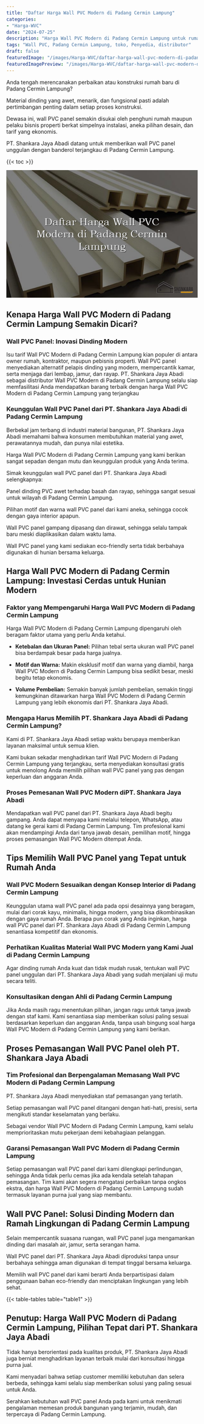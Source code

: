 ```yaml
---
title: "Daftar Harga Wall PVC Modern di Padang Cermin Lampung"
categories:
- "Harga-WVC"
date: "2024-07-25"
description: "Harga Wall PVC Modern di Padang Cermin Lampung untuk rumah, perkantoran, serta gerai. Produk unggulan, pilihan motif, variasi warna modern, beserta layanan pemasangan ditangani oleh teknisi ahli dan kepastian resmi!|Layanan penjualan Wall PVC Modern di Padang Cermin Lampung bagi kebutuhan rumah, office, atau ritel, dengan material terbaik dan instalasi oleh tim berpengalaman serta jaminan resmi.|Solusi Wall PVC Modern di Padang Cermin Lampung yang andal bagi tempat tinggal, perkantoran, serta toko, bersama material berkualitas dan instalasi ditangani oleh tenaga ahli profesional dan jaminan resmi.|Penyediaan Wall PVC Modern di Padang Cermin Lampung untuk hunian, perkantoran, dan ritel, beserta material unggulan dan pemasangan dikerjakan oleh tenaga ahli profesional, lengkap dengan kepastian resmi.}"
tags: "Wall PVC, Padang Cermin Lampung, toko, Penyedia, distributor"
draft: false
featuredImage: "/images/Harga-WVC/daftar-harga-wall-pvc-modern-di-padang-cermin-lampung.png"
featuredImagePreview: "/images/Harga-WVC/daftar-harga-wall-pvc-modern-di-padang-cermin-lampung.png"
---
```


Anda tengah merencanakan perbaikan atau konstruksi rumah baru di Padang Cermin Lampung?

Material dinding yang awet, menarik, dan fungsional pasti adalah pertimbangan penting dalam setiap proses konstruksi.

Dewasa ini, wall PVC panel semakin disukai oleh penghuni rumah maupun pelaku bisnis properti berkat simpelnya instalasi, aneka pilihan desain, dan tarif yang ekonomis.

PT. Shankara Jaya Abadi datang untuk memberikan wall PVC panel unggulan dengan banderol terjangkau di Padang Cermin Lampung.

{{< toc >}}

![Daftar Harga Wall PVC Modern di Padang Cermin Lampung](/images/Harga-WVC/Daftar-Harga-Wall-PVC-Modern-di-Padang-Cermin-Lampung.png)


## Kenapa Harga Wall PVC Modern di Padang Cermin Lampung Semakin Dicari?

### Wall PVC Panel: Inovasi Dinding Modern

Isu tarif Wall PVC Modern di Padang Cermin Lampung kian populer di antara owner rumah, kontraktor, maupun pebisnis properti. Wall PVC panel menyediakan alternatif pelapis dinding yang modern, mempercantik kamar, serta menjaga dari lembap, jamur, dan rayap. PT. Shankara Jaya Abadi sebagai distributor Wall PVC Modern di Padang Cermin Lampung selalu siap memfasilitasi Anda mendapatkan barang terbaik dengan harga Wall PVC Modern di Padang Cermin Lampung yang terjangkau

### Keunggulan Wall PVC Panel dari PT. Shankara Jaya Abadi di Padang Cermin Lampung

Berbekal jam terbang di industri material bangunan, PT. Shankara Jaya Abadi memahami bahwa konsumen membutuhkan material yang awet, perawatannya mudah, dan punya nilai estetika.

Harga Wall PVC Modern di Padang Cermin Lampung yang kami berikan sangat sepadan dengan mutu dan keunggulan produk yang Anda terima.

Simak keunggulan wall PVC panel dari PT. Shankara Jaya Abadi selengkapnya:

Panel dinding PVC awet terhadap basah dan rayap, sehingga sangat sesuai untuk wilayah di Padang Cermin Lampung.

Pilihan motif dan warna wall PVC panel dari kami aneka, sehingga cocok dengan gaya interior apapun.

Wall PVC panel gampang dipasang dan dirawat, sehingga selalu tampak baru meski diaplikasikan dalam waktu lama.

Wall PVC panel yang kami sediakan eco-friendly serta tidak berbahaya digunakan di hunian bersama keluarga.

## Harga Wall PVC Modern di Padang Cermin Lampung: Investasi Cerdas untuk Hunian Modern

### Faktor yang Mempengaruhi Harga Wall PVC Modern di Padang Cermin Lampung

Harga Wall PVC Modern di Padang Cermin Lampung dipengaruhi oleh beragam faktor utama yang perlu Anda ketahui.

- **Ketebalan dan Ukuran Panel:** Pilihan tebal serta ukuran wall PVC panel bisa berdampak besar pada harga jualnya.

- **Motif dan Warna:** Makin eksklusif motif dan warna yang diambil, harga Wall PVC Modern di Padang Cermin Lampung bisa sedikit besar, meski begitu tetap ekonomis.

- **Volume Pembelian:** Semakin banyak jumlah pembelian, semakin tinggi kemungkinan ditawarkan harga Wall PVC Modern di Padang Cermin Lampung yang lebih ekonomis dari PT. Shankara Jaya Abadi.

### Mengapa Harus Memilih PT. Shankara Jaya Abadi di Padang Cermin Lampung?

Kami di PT. Shankara Jaya Abadi setiap waktu berupaya memberikan layanan maksimal untuk semua klien.

Kami bukan sekadar menghadirkan tarif Wall PVC Modern di Padang Cermin Lampung yang terjangkau, serta menyediakan konsultasi gratis untuk menolong Anda memilih pilihan wall PVC panel yang pas dengan keperluan dan anggaran Anda.

### Proses Pemesanan Wall PVC Modern diPT. Shankara Jaya Abadi

Mendapatkan wall PVC panel dari PT. Shankara Jaya Abadi begitu gampang. Anda dapat menyapa kami melalui telepon, WhatsApp, atau datang ke gerai kami di Padang Cermin Lampung. Tim profesional kami akan mendampingi Anda dari tanya jawab desain, pemilihan motif, hingga proses pemasangan Wall PVC Modern ditempat Anda.

## Tips Memilih Wall PVC Panel yang Tepat untuk Rumah Anda

### Wall PVC Modern Sesuaikan dengan Konsep Interior di Padang Cermin Lampung

Keunggulan utama wall PVC panel ada pada opsi desainnya yang beragam, mulai dari corak kayu, minimalis, hingga modern, yang bisa dikombinasikan dengan gaya rumah Anda. Berapa pun corak yang Anda inginkan, harga wall PVC panel dari PT. Shankara Jaya Abadi di Padang Cermin Lampung senantiasa kompetitif dan ekonomis.

### Perhatikan Kualitas Material Wall PVC Modern yang Kami Jual di Padang Cermin Lampung

Agar dinding rumah Anda kuat dan tidak mudah rusak, tentukan wall PVC panel unggulan dari PT. Shankara Jaya Abadi yang sudah menjalani uji mutu secara teliti.

### Konsultasikan dengan Ahli di Padang Cermin Lampung

Jika Anda masih ragu menentukan pilihan, jangan ragu untuk tanya jawab dengan staf kami. Kami senantiasa siap memberikan solusi paling sesuai berdasarkan keperluan dan anggaran Anda, tanpa usah bingung soal harga Wall PVC Modern di Padang Cermin Lampung yang kami berikan.

## Proses Pemasangan Wall PVC Panel oleh PT. Shankara Jaya Abadi

### Tim Profesional dan Berpengalaman Memasang Wall PVC Modern di Padang Cermin Lampung

PT. Shankara Jaya Abadi menyediakan staf pemasangan yang terlatih.

Setiap pemasangan wall PVC panel ditangani dengan hati-hati, presisi, serta mengikuti standar keselamatan yang berlaku.

Sebagai vendor Wall PVC Modern di Padang Cermin Lampung, kami selalu memprioritaskan mutu pekerjaan demi kebahagiaan pelanggan.

### Garansi Pemasangan Wall PVC Modern di Padang Cermin Lampung

Setiap pemasangan wall PVC panel dari kami dilengkapi perlindungan, sehingga Anda tidak perlu cemas jika ada kendala setelah tahapan pemasangan. Tim kami akan segera mengatasi perbaikan tanpa ongkos ekstra, dan harga Wall PVC Modern di Padang Cermin Lampung sudah termasuk layanan purna jual yang siap membantu.

## Wall PVC Panel: Solusi Dinding Modern dan Ramah Lingkungan di Padang Cermin Lampung

Selain mempercantik suasana ruangan, wall PVC panel juga mengamankan dinding dari masalah air, jamur, serta serangan hama.

Wall PVC panel dari PT. Shankara Jaya Abadi diproduksi tanpa unsur berbahaya sehingga aman digunakan di tempat tinggal bersama keluarga.

Memilih wall PVC panel dari kami berarti Anda berpartisipasi dalam penggunaan bahan eco-friendly dan menciptakan lingkungan yang lebih sehat.

{{< table-tables table="table1" >}}

## Penutup: Harga Wall PVC Modern di Padang Cermin Lampung, Pilihan Tepat dari PT. Shankara Jaya Abadi

Tidak hanya berorientasi pada kualitas produk, PT. Shankara Jaya Abadi juga berniat menghadirkan layanan terbaik mulai dari konsultasi hingga purna jual.

Kami menyadari bahwa setiap customer memiliki kebutuhan dan selera berbeda, sehingga kami selalu siap memberikan solusi yang paling sesuai untuk Anda.

Serahkan kebutuhan wall PVC panel Anda pada kami untuk menikmati pengalaman memesan produk bangunan yang terjamin, mudah, dan terpercaya di Padang Cermin Lampung.
